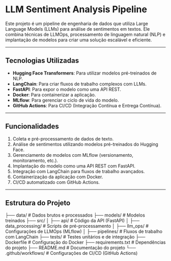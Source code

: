 # **LLM Sentiment Analysis Pipeline**

Este projeto é um pipeline de engenharia de dados que utiliza Large Language Models (LLMs) para análise de sentimentos em textos. Ele combina técnicas de LLMOps, processamento de linguagem natural (NLP) e implantação de modelos para criar uma solução escalável e eficiente.

---

## **Tecnologias Utilizadas**
- **Hugging Face Transformers**: Para utilizar modelos pré-treinados de NLP.
- **LangChain**: Para criar fluxos de trabalho complexos com LLMs.
- **FastAPI**: Para expor o modelo como uma API REST.
- **Docker**: Para containerizar a aplicação.
- **MLflow**: Para gerenciar o ciclo de vida do modelo.
- **GitHub Actions**: Para CI/CD (Integração Contínua e Entrega Contínua).

---

## **Funcionalidades**
1. Coleta e pré-processamento de dados de texto.
2. Análise de sentimentos utilizando modelos pré-treinados do Hugging Face.
3. Gerenciamento de modelos com MLflow (versionamento, monitoramento, etc.).
4. Implantação do modelo como uma API REST com FastAPI.
5. Integração com LangChain para fluxos de trabalho avançados.
6. Containerização da aplicação com Docker.
7. CI/CD automatizado com GitHub Actions.

---

## **Estrutura do Projeto**

├── data/ # Dados brutos e processados
├── models/ # Modelos treinados
├── src/
│ ├── api/ # Código da API (FastAPI)
│ ├── data_processing/ # Scripts de pré-processamento
│ ├── llm_ops/ # Configurações de LLMOps (MLflow)
│ ├── pipelines/ # Fluxos de trabalho com LangChain
├── tests/ # Testes unitários e de integração
├── Dockerfile # Configuração do Docker
├── requirements.txt # Dependências do projeto
├── README.md # Documentação do projeto
└── .github/workflows/ # Configurações de CI/CD (GitHub Actions)


